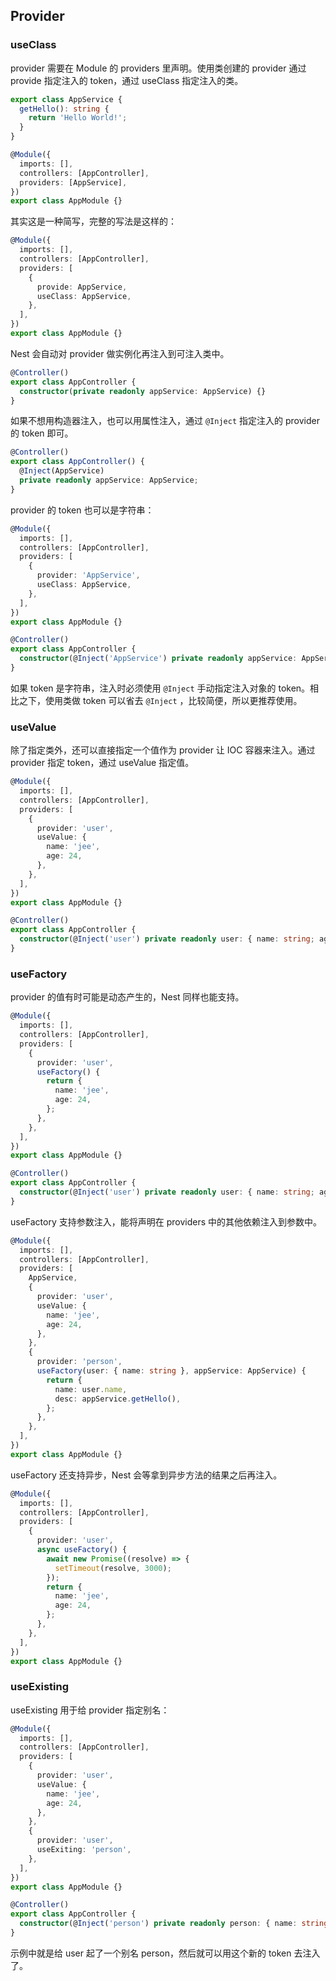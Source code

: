 ## Provider

### useClass

provider 需要在 Module 的 providers 里声明。使用类创建的 provider 通过 provide 指定注入的 token，通过 useClass 指定注入的类。

```typescript
export class AppService {
  getHello(): string {
    return 'Hello World!';
  }
}

@Module({
  imports: [],
  controllers: [AppController],
  providers: [AppService],
})
export class AppModule {}
```

其实这是一种简写，完整的写法是这样的：

```typescript
@Module({
  imports: [],
  controllers: [AppController],
  providers: [
    {
      provide: AppService,
      useClass: AppService,
    },
  ],
})
export class AppModule {}
```

Nest 会自动对 provider 做实例化再注入到可注入类中。

```typescript
@Controller()
export class AppController {
  constructor(private readonly appService: AppService) {}
}
```

如果不想用构造器注入，也可以用属性注入，通过 `@Inject` 指定注入的 provider 的 token 即可。

```typescript
@Controller()
export class AppController() {
  @Inject(AppService)
  private readonly appService: AppService;
}
```

provider 的 token 也可以是字符串：

```typescript
@Module({
  imports: [],
  controllers: [AppController],
  providers: [
    {
      provider: 'AppService',
      useClass: AppService,
    },
  ],
})
export class AppModule {}

@Controller()
export class AppController {
  constructor(@Inject('AppService') private readonly appService: AppService) {}
}
```

如果 token 是字符串，注入时必须使用 `@Inject` 手动指定注入对象的 token。相比之下，使用类做 token 可以省去 `@Inject` ，比较简便，所以更推荐使用。

### useValue

除了指定类外，还可以直接指定一个值作为 provider 让 IOC 容器来注入。通过 provider 指定 token，通过 useValue 指定值。

```typescript
@Module({
  imports: [],
  controllers: [AppController],
  providers: [
    {
      provider: 'user',
      useValue: {
        name: 'jee',
        age: 24,
      },
    },
  ],
})
export class AppModule {}

@Controller()
export class AppController {
  constructor(@Inject('user') private readonly user: { name: string; age: number }) {}
}
```

### useFactory

provider 的值有时可能是动态产生的，Nest 同样也能支持。

```typescript
@Module({
  imports: [],
  controllers: [AppController],
  providers: [
    {
      provider: 'user',
      useFactory() {
        return {
          name: 'jee',
          age: 24,
        };
      },
    },
  ],
})
export class AppModule {}

@Controller()
export class AppController {
  constructor(@Inject('user') private readonly user: { name: string; age: number }) {}
}
```

useFactory 支持参数注入，能将声明在 providers 中的其他依赖注入到参数中。

```typescript
@Module({
  imports: [],
  controllers: [AppController],
  providers: [
    AppService,
    {
      provider: 'user',
      useValue: {
        name: 'jee',
        age: 24,
      },
    },
    {
      provider: 'person',
      useFactory(user: { name: string }, appService: AppService) {
        return {
          name: user.name,
          desc: appService.getHello(),
        };
      },
    },
  ],
})
export class AppModule {}
```

useFactory 还支持异步，Nest 会等拿到异步方法的结果之后再注入。

```typescript
@Module({
  imports: [],
  controllers: [AppController],
  providers: [
    {
      provider: 'user',
      async useFactory() {
        await new Promise((resolve) => {
          setTimeout(resolve, 3000);
        });
        return {
          name: 'jee',
          age: 24,
        };
      },
    },
  ],
})
export class AppModule {}
```

### useExisting

useExisting 用于给 provider 指定别名：

```typescript
@Module({
  imports: [],
  controllers: [AppController],
  providers: [
    {
      provider: 'user',
      useValue: {
        name: 'jee',
        age: 24,
      },
    },
    {
      provider: 'user',
      useExiting: 'person',
    },
  ],
})
export class AppModule {}

@Controller()
export class AppController {
  constructor(@Inject('person') private readonly person: { name: string; age: number }) {}
}
```

示例中就是给 user 起了一个别名 person，然后就可以用这个新的 token 去注入了。
